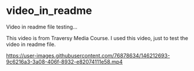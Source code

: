 # video_in_readme
Video in readme file testing...

This video is from Traversy Media Course. I used this video, just to test the video in readme file.  

https://user-images.githubusercontent.com/76878634/146212693-9c6216a3-3a08-406f-8932-e82074111e58.mp4